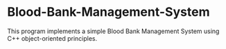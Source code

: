 # Blood-Bank-Management-System
This program implements a simple Blood Bank Management System using C++ object-oriented principles.
